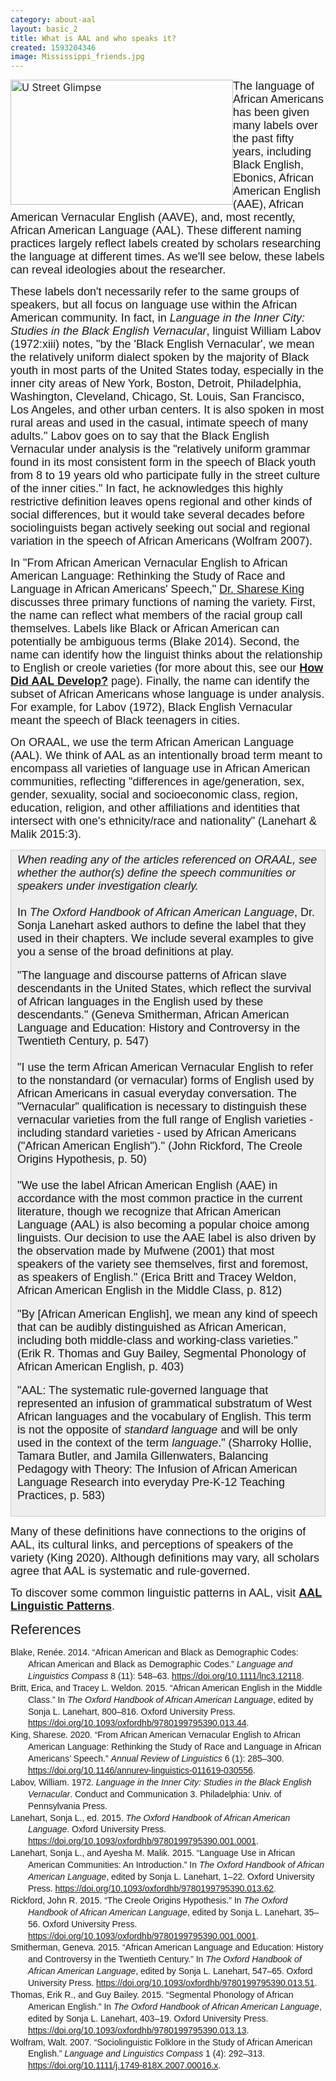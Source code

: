 ```yaml
---
category: about-aal
layout: basic_2
title: What is AAL and who speaks it?
created: 1593204346
image: Mississippi_friends.jpg
---
```

<p><big><span class="marker"><span style="font-size: 16px;"><span><img alt="U Street Glimpse" class="media-element file-default" data-delta="1" data-fid="38" data-media-element="1" src="https://oraal-stage.uoregon.edu/sites/oraal2.uoregon.edu/files/U%20Street%20glimpse%20%28600px%29.jpg" style="width: 356px; height: 200px; float: left;" typeof="foaf:Image"></span></span></span></big></p><p><span style="font-size:18px;"><span style="font-family:Arial,Helvetica,sans-serif;">The language of African Americans has been given many labels over the past fifty years, including Black English, Ebonics, African American English (AAE), African American Vernacular English (AAVE), and, most recently, African American Language (AAL). These different naming practices largely reflect labels created by scholars researching the language at different times. As we'll see below, these labels can reveal ideologies about the researcher.</span></span></p><p><span style="font-size:18px;"><span style="font-family:Arial,Helvetica,sans-serif;">These labels don't necessarily refer to the same groups of speakers, but all focus on language use within the African American community. In fact, in <em>Language in the Inner City: Studies in the Black English Vernacular</em>, linguist William Labov (1972:xiii) notes, "by the 'Black English Vernacular', we mean the relatively uniform dialect spoken by the majority of Black youth in most parts of the United States today, especially in the inner city areas of New York, Boston, Detroit, Philadelphia, Washington, Cleveland, Chicago, St. Louis, San Francisco, Los Angeles, and other urban centers. It is also spoken in most rural areas and used in the casual, intimate speech of many adults." Labov goes on to say that the Black English Vernacular under analysis is the "relatively uniform grammar found in its most consistent form in the speech of Black youth from 8 to 19 years old who participate fully in the street culture of the&nbsp;inner cities." In fact, he acknowledges this highly restrictive definition leaves opens regional and other kinds of social differences, but it would take several decades before sociolinguists began actively seeking out social and regional variation in the speech of African Americans (Wolfram 2007).</span></span></p><p><span style="font-size:18px;"><span style="font-family:Arial,Helvetica,sans-serif;">In "From African American Vernacular English to African American Language: Rethinking the Study of Race and Language in African Americans' Speech," <a href="https://www.drshareseking.com/" target="_blank">Dr. Sharese King</a> discusses three primary functions of naming the variety. First, the name can reflect what members of the racial group call themselves. Labels like Black or African American can potentially be ambiguous terms (Blake 2014). Second, the name can identify how the linguist thinks about the relationship to English or creole varieties (for more about this, see our <strong><a href="/AAL/Development">How Did AAL Develop?</a></strong> page). Finally, the name can identify the subset of African Americans whose language is under analysis. For example, for Labov (1972), Black English Vernacular meant the speech of Black teenagers in cities. </span></span></p><p><span style="font-size:18px;"><span style="font-family:Arial,Helvetica,sans-serif;">On ORAAL, we use the term African American Language (AAL). We think of AAL as an intentionally broad term meant to encompass all varieties of language use in African American communities, reflecting "differences in age/generation, sex, gender, sexuality, social and socioeconomic class, region, education, religion, and other affiliations and identities that intersect with one's ethnicity/race and nationality" (Lanehart &amp; Malik 2015:3).</span></span></p><div style="background:#eeeeee;border:1px solid #cccccc;padding:5px 10px;"><span style="font-family:Arial,Helvetica,sans-serif;"><span style="font-size:18px;"><em>When reading any of the articles referenced on ORAAL, see whether the author(s) define the speech communities or speakers under investigation clearly.</em><br><br>In <em>The Oxford Handbook of African American Language</em>, Dr. Sonja Lanehart asked authors to define the label that they used in their chapters. We include several examples to give you a sense of the broad definitions at play.</span></span><br><br><span style="font-size:18px;"><span style="font-family:Arial,Helvetica,sans-serif;">"The language and discourse patterns of African slave descendants in the United States, which reflect the survival of African languages in the English used by these descendants." (Geneva Smitherman, African American Language and Education: History and Controversy in the Twentieth Century, p. 547)<br><br>"I use the term African American Vernacular English to refer to the nonstandard (or vernacular) forms of English used by African Americans in casual everyday conversation. The "Vernacular" qualification is necessary to distinguish these vernacular varieties from the full range of English varieties - including standard varieties - used by African Americans ("African American English")." (John Rickford, The Creole Origins Hypothesis, p. 50)<br><br>"We use the label African American English (AAE) in accordance with the most common practice in the&nbsp;current literature, though we recognize that African American Language (AAL) is also becoming a popular choice among linguists. Our decision to use the AAE label is also driven by the observation made by Mufwene (2001) that most speakers of the variety see themselves, first and foremost, as speakers of English." (Erica Britt and Tracey Weldon, African American English in the Middle Class, p. 812)</span></span><br><br><span style="font-size:18px;"><span style="font-family:Arial,Helvetica,sans-serif;">"By [African American English], we mean any kind of speech that can be audibly distinguished as African American, including both middle-class and working-class varieties." (Erik R. Thomas and Guy Bailey, Segmental Phonology of African American English, p. 403)</span></span><br><br><span style="font-size:18px;"><span style="font-family:Arial,Helvetica,sans-serif;">"AAL: The systematic rule-governed language that represented an infusion of grammatical substratum of West African languages and the vocabulary of English. This term is not the&nbsp;opposite of <em>standard language</em> and will be only used in the context of the&nbsp;term <em>language</em>." (Sharroky Hollie, Tamara Butler, and Jamila Gillenwaters, Balancing Pedagogy with Theory: The Infusion of African American Language Research into everyday Pre-K-12 Teaching Practices, p. 583)</span></span><br>&nbsp;</div><p><span style="font-size:18px;"><span style="font-family:Arial,Helvetica,sans-serif;">Many of these definitions have connections&nbsp;to the origins of AAL, its cultural links, and perceptions of speakers of the variety (King 2020). Although definitions may vary, all scholars agree&nbsp;that AAL&nbsp;is systematic and rule-governed.</span></span></p><p><span style="font-size:18px;"><span style="font-family:Arial,Helvetica,sans-serif;">To discover some common linguistic patterns in AAL, visit <strong><a href="/AAL/Linguistic-Patterns">AAL Linguistic Patterns</a></strong>.</span></span></p><p><span style="font-size:22px;"><span style="font-family:Trebuchet MS,Helvetica,sans-serif;">References</span></span></p><div class="csl-bib-body" style="line-height: 1.35; margin-left: 2em; text-indent:-2em;"><div class="csl-entry"><span style="font-family:Arial,Helvetica,sans-serif;">Blake, Renée. 2014. “African American and Black as Demographic Codes: African American and Black as Demographic Codes.” <i>Language and Linguistics Compass</i> 8 (11): 548–63. <a href="https://doi.org/10.1111/lnc3.12118">https://doi.org/10.1111/lnc3.12118</a>.</span></div><div class="csl-entry"><span style="font-family:Arial,Helvetica,sans-serif;">Britt, Erica, and Tracey L. Weldon. 2015. “African American English in the Middle Class.” In <i>The Oxford Handbook of African American Language</i>, edited by Sonja L. Lanehart, 800–816. Oxford University Press. <a href="https://doi.org/10.1093/oxfordhb/9780199795390.013.44">https://doi.org/10.1093/oxfordhb/9780199795390.013.44</a>.</span></div><div class="csl-entry"><span style="font-family:Arial,Helvetica,sans-serif;">King, Sharese. 2020. “From African American Vernacular English to African American Language: Rethinking the Study of Race and Language in African Americans’ Speech.” <i>Annual Review of Linguistics</i> 6 (1): 285–300. <a href="https://doi.org/10.1146/annurev-linguistics-011619-030556">https://doi.org/10.1146/annurev-linguistics-011619-030556</a>.</span></div><div class="csl-entry"><span style="font-family:Arial,Helvetica,sans-serif;">Labov, William. 1972. <i>Language in the Inner City: Studies in the Black English Vernacular</i>. Conduct and Communication 3. Philadelphia: Univ. of Pennsylvania Press.</span></div><div class="csl-entry"><span style="font-family:Arial,Helvetica,sans-serif;">Lanehart, Sonja L., ed. 2015. <i>The Oxford Handbook of African American Language</i>. Oxford University Press. <a href="https://doi.org/10.1093/oxfordhb/9780199795390.001.0001">https://doi.org/10.1093/oxfordhb/9780199795390.001.0001</a>.</span></div><div class="csl-entry"><span style="font-family:Arial,Helvetica,sans-serif;">Lanehart, Sonja L., and Ayesha M. Malik. 2015. “Language Use in African American Communities: An Introduction.” In <i>The Oxford Handbook of African American Language</i>, edited by Sonja L. Lanehart, 1–22. Oxford University Press. <a href="https://doi.org/10.1093/oxfordhb/9780199795390.013.62">https://doi.org/10.1093/oxfordhb/9780199795390.013.62</a>.</span></div><div class="csl-entry"><span style="font-family:Arial,Helvetica,sans-serif;">Rickford, John R. 2015. “The Creole Origins Hypothesis.” In <i>The Oxford Handbook of African American Language</i>, edited by Sonja L. Lanehart, 35–56. Oxford University Press. <a href="https://doi.org/10.1093/oxfordhb/9780199795390.001.0001">https://doi.org/10.1093/oxfordhb/9780199795390.001.0001</a>.</span></div><div class="csl-entry"><span style="font-family:Arial,Helvetica,sans-serif;">Smitherman, Geneva. 2015. “African American Language and Education: History and Controversy in the Twentieth Century.” In <i>The Oxford Handbook of African American Language</i>, edited by Sonja L. Lanehart, 547–65. Oxford University Press. <a href="https://doi.org/10.1093/oxfordhb/9780199795390.013.51">https://doi.org/10.1093/oxfordhb/9780199795390.013.51</a>.</span></div><div class="csl-entry"><span style="font-family:Arial,Helvetica,sans-serif;">Thomas, Erik R., and Guy Bailey. 2015. “Segmental Phonology of African American English.” In <i>The Oxford Handbook of African American Language</i>, edited by Sonja L. Lanehart, 403–19. Oxford University Press. <a href="https://doi.org/10.1093/oxfordhb/9780199795390.013.13">https://doi.org/10.1093/oxfordhb/9780199795390.013.13</a>.</span></div><div class="csl-entry"><span style="font-family:Arial,Helvetica,sans-serif;">Wolfram, Walt. 2007. “Sociolinguistic Folklore in the Study of African American English.” <i>Language and Linguistics Compass</i> 1 (4): 292–313. <a href="https://doi.org/10.1111/j.1749-818X.2007.00016.x">https://doi.org/10.1111/j.1749-818X.2007.00016.x</a>.</span></div></div>
